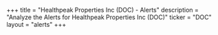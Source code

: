 +++
title = "Healthpeak Properties Inc (DOC) - Alerts"
description = "Analyze the Alerts for Healthpeak Properties Inc (DOC)"
ticker = "DOC"
layout = "alerts"
+++

